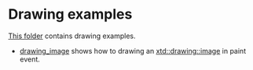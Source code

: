 # Drawing examples

[This folder](.) contains drawing examples.

* [drawing_image](drawing_image/README.md) shows how to drawing an [xtd::drawing::image](../../../src/xtd.drawing/include/xtd/drawing/image.h) in paint event.
